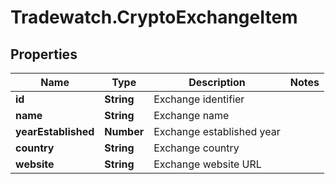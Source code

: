 # Tradewatch.CryptoExchangeItem

## Properties

Name | Type | Description | Notes
------------ | ------------- | ------------- | -------------
**id** | **String** | Exchange identifier | 
**name** | **String** | Exchange name | 
**yearEstablished** | **Number** | Exchange established year | 
**country** | **String** | Exchange country | 
**website** | **String** | Exchange website URL | 


